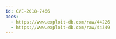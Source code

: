```yaml
---
id: CVE-2018-7466
pocs:
  - https://www.exploit-db.com/raw/44226
  - https://www.exploit-db.com/raw/44349
---
```

